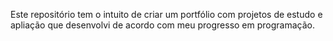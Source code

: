 Este repositório tem o intuito de criar um portfólio com projetos de estudo e apliação que desenvolvi de acordo com meu progresso em programação.
